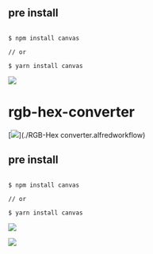 ## pre install

```shell

$ npm install canvas

// or

$ yarn install canvas

```


[![](https://img.shields.io/badge/version-v1.0-green)](./RGB-Hex%20converter.alfredworkflow)



<!-- more -->
# rgb-hex-converter


[![](https://img.shields.io/badge/version-v1.0-green)](./RGB-Hex converter.alfredworkflow)

## pre install

```shell

$ npm install canvas

// or

$ yarn install canvas

```


![](./screenshot.png)

![](./screenshot2.png)
